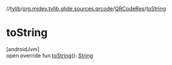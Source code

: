 //[tvlib](../../../index.md)/[org.mjdev.tvlib.glide.sources.qrcode](../index.md)/[QRCodeRes](index.md)/[toString](to-string.md)

# toString

[androidJvm]\
open override fun [toString](to-string.md)(): [String](https://kotlinlang.org/api/latest/jvm/stdlib/kotlin/-string/index.html)
